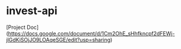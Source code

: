 # invest-api


[Project Doc] (https://docs.google.com/document/d/1Cm2OhE_sHhfkncpf2dFEWj-jlGdKiSOjJO9LOAqeSGE/edit?usp=sharing)